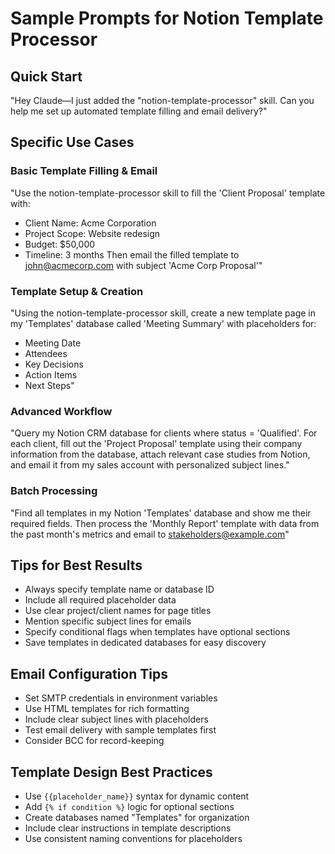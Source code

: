 # Sample Prompts for Notion Template Processor

## Quick Start
"Hey Claude—I just added the "notion-template-processor" skill. Can you help me set up automated template filling and email delivery?"

## Specific Use Cases

### Basic Template Filling & Email
"Use the notion-template-processor skill to fill the 'Client Proposal' template with:
- Client Name: Acme Corporation
- Project Scope: Website redesign
- Budget: $50,000
- Timeline: 3 months
Then email the filled template to john@acmecorp.com with subject 'Acme Corp Proposal'"

### Template Setup & Creation
"Using the notion-template-processor skill, create a new template page in my 'Templates' database called 'Meeting Summary' with placeholders for:
- Meeting Date
- Attendees
- Key Decisions
- Action Items
- Next Steps"

### Advanced Workflow
"Query my Notion CRM database for clients where status = 'Qualified'. For each client, fill out the 'Project Proposal' template using their company information from the database, attach relevant case studies from Notion, and email it from my sales account with personalized subject lines."

### Batch Processing
"Find all templates in my Notion 'Templates' database and show me their required fields. Then process the 'Monthly Report' template with data from the past month's metrics and email to stakeholders@example.com"

## Tips for Best Results
- Always specify template name or database ID
- Include all required placeholder data
- Use clear project/client names for page titles
- Mention specific subject lines for emails
- Specify conditional flags when templates have optional sections
- Save templates in dedicated databases for easy discovery

## Email Configuration Tips
- Set SMTP credentials in environment variables
- Use HTML templates for rich formatting
- Include clear subject lines with placeholders
- Test email delivery with sample templates first
- Consider BCC for record-keeping

## Template Design Best Practices
- Use `{{placeholder_name}}` syntax for dynamic content
- Add `{% if condition %}` logic for optional sections
- Create databases named "Templates" for organization
- Include clear instructions in template descriptions
- Use consistent naming conventions for placeholders
